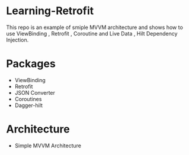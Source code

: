 # Learning-Retrofit
This repo is an example of smiple MVVM architecture and shows how to use ViewBinding
, Retrofit , Coroutine and Live Data , Hilt Dependency Injection.

# Packages 
* ViewBinding
* Retrofit
* JSON Converter
* Coroutines
* Dagger-hilt

# Architecture 
* Simple MVVM Architecture
